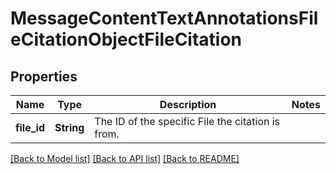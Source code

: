 # MessageContentTextAnnotationsFileCitationObjectFileCitation

## Properties

Name | Type | Description | Notes
------------ | ------------- | ------------- | -------------
**file_id** | **String** | The ID of the specific File the citation is from. | 

[[Back to Model list]](../README.md#documentation-for-models) [[Back to API list]](../README.md#documentation-for-api-endpoints) [[Back to README]](../README.md)


